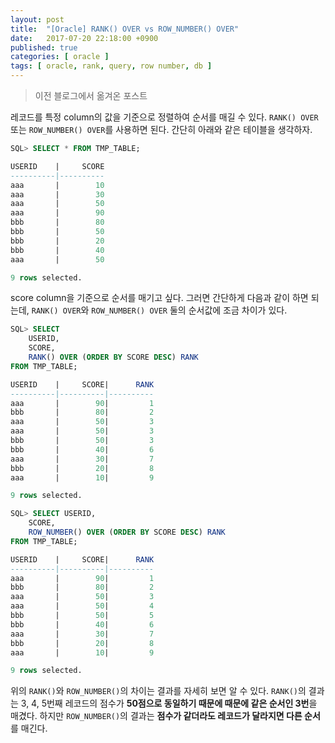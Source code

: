 ```yaml
---
layout: post
title:  "[Oracle] RANK() OVER vs ROW_NUMBER() OVER"
date:   2017-07-20 22:18:00 +0900
published: true
categories: [ oracle ]
tags: [ oracle, rank, query, row number, db ]
---
```


> 이전 블로그에서 옮겨온 포스트

레코드를 특정 column의 값을 기준으로 정렬하여 순서를 매길 수 있다. `RANK() OVER` 또는 `ROW_NUMBER() OVER`를 사용하면 된다. 간단히 아래와 같은 테이블을 생각하자.

```sql
SQL> SELECT * FROM TMP_TABLE;

USERID    |     SCORE
----------|----------
aaa       |        10
aaa       |        30
aaa       |        50
aaa       |        90
bbb       |        80
bbb       |        50
bbb       |        20
bbb       |        40
aaa       |        50

9 rows selected.
```

score column을 기준으로 순서를 매기고 싶다. 그러면 간단하게 다음과 같이 하면 되는데, `RANK() OVER`와 `ROW_NUMBER() OVER` 둘의 순서값에 조금 차이가 있다.

```sql
SQL> SELECT
    USERID,
    SCORE,
    RANK() OVER (ORDER BY SCORE DESC) RANK
FROM TMP_TABLE;

USERID    |     SCORE|      RANK
----------|----------|----------
aaa       |        90|         1
bbb       |        80|         2
aaa       |        50|         3
aaa       |        50|         3
bbb       |        50|         3
bbb       |        40|         6
aaa       |        30|         7
bbb       |        20|         8
aaa       |        10|         9

9 rows selected.
```

```sql
SQL> SELECT USERID,
    SCORE,
    ROW_NUMBER() OVER (ORDER BY SCORE DESC) RANK
FROM TMP_TABLE;

USERID    |     SCORE|      RANK
----------|----------|----------
aaa       |        90|         1
bbb       |        80|         2
aaa       |        50|         3
aaa       |        50|         4
bbb       |        50|         5
bbb       |        40|         6
aaa       |        30|         7
bbb       |        20|         8
aaa       |        10|         9

9 rows selected.
```

위의 `RANK()`와 `ROW_NUMBER()`의 차이는 결과를 자세히 보면 알 수 있다. `RANK()`의 결과는 3, 4, 5번째 레코드의 점수가 **50점으로 동일하기 때문에 때문에 같은 순서인 3번**을 매겼다. 하지만 `ROW_NUMBER()`의 결과는 **점수가 같더라도 레코드가 달라지면 다른 순서**를 매긴다.
